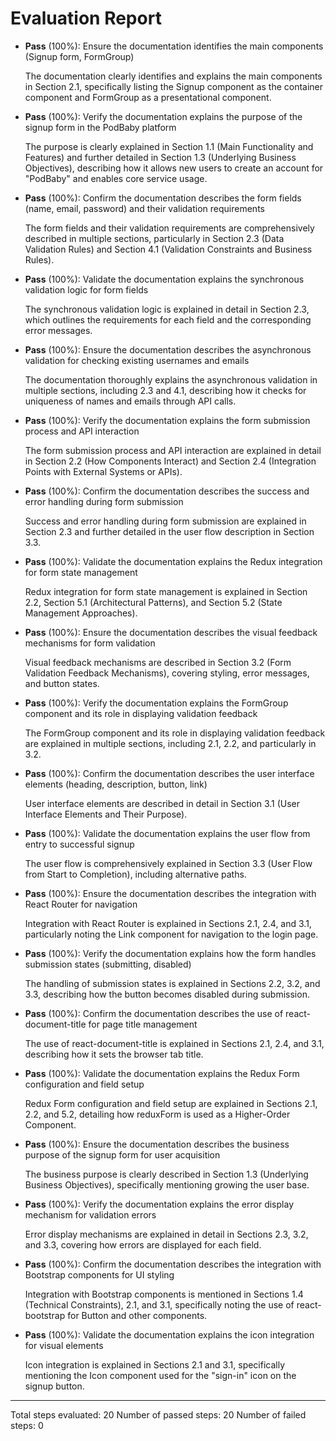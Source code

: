 # Evaluation Report

- **Pass** (100%): Ensure the documentation identifies the main components (Signup form, FormGroup)
  
  The documentation clearly identifies and explains the main components in Section 2.1, specifically listing the Signup component as the container component and FormGroup as a presentational component.

- **Pass** (100%): Verify the documentation explains the purpose of the signup form in the PodBaby platform
  
  The purpose is clearly explained in Section 1.1 (Main Functionality and Features) and further detailed in Section 1.3 (Underlying Business Objectives), describing how it allows new users to create an account for "PodBaby" and enables core service usage.

- **Pass** (100%): Confirm the documentation describes the form fields (name, email, password) and their validation requirements
  
  The form fields and their validation requirements are comprehensively described in multiple sections, particularly in Section 2.3 (Data Validation Rules) and Section 4.1 (Validation Constraints and Business Rules).

- **Pass** (100%): Validate the documentation explains the synchronous validation logic for form fields
  
  The synchronous validation logic is explained in detail in Section 2.3, which outlines the requirements for each field and the corresponding error messages.

- **Pass** (100%): Ensure the documentation describes the asynchronous validation for checking existing usernames and emails
  
  The documentation thoroughly explains the asynchronous validation in multiple sections, including 2.3 and 4.1, describing how it checks for uniqueness of names and emails through API calls.

- **Pass** (100%): Verify the documentation explains the form submission process and API interaction
  
  The form submission process and API interaction are explained in detail in Section 2.2 (How Components Interact) and Section 2.4 (Integration Points with External Systems or APIs).

- **Pass** (100%): Confirm the documentation describes the success and error handling during form submission
  
  Success and error handling during form submission are explained in Section 2.3 and further detailed in the user flow description in Section 3.3.

- **Pass** (100%): Validate the documentation explains the Redux integration for form state management
  
  Redux integration for form state management is explained in Section 2.2, Section 5.1 (Architectural Patterns), and Section 5.2 (State Management Approaches).

- **Pass** (100%): Ensure the documentation describes the visual feedback mechanisms for form validation
  
  Visual feedback mechanisms are described in Section 3.2 (Form Validation Feedback Mechanisms), covering styling, error messages, and button states.

- **Pass** (100%): Verify the documentation explains the FormGroup component and its role in displaying validation feedback
  
  The FormGroup component and its role in displaying validation feedback are explained in multiple sections, including 2.1, 2.2, and particularly in 3.2.

- **Pass** (100%): Confirm the documentation describes the user interface elements (heading, description, button, link)
  
  User interface elements are described in detail in Section 3.1 (User Interface Elements and Their Purpose).

- **Pass** (100%): Validate the documentation explains the user flow from entry to successful signup
  
  The user flow is comprehensively explained in Section 3.3 (User Flow from Start to Completion), including alternative paths.

- **Pass** (100%): Ensure the documentation describes the integration with React Router for navigation
  
  Integration with React Router is explained in Sections 2.1, 2.4, and 3.1, particularly noting the Link component for navigation to the login page.

- **Pass** (100%): Verify the documentation explains how the form handles submission states (submitting, disabled)
  
  The handling of submission states is explained in Sections 2.2, 3.2, and 3.3, describing how the button becomes disabled during submission.

- **Pass** (100%): Confirm the documentation describes the use of react-document-title for page title management
  
  The use of react-document-title is explained in Sections 2.1, 2.4, and 3.1, describing how it sets the browser tab title.

- **Pass** (100%): Validate the documentation explains the Redux Form configuration and field setup
  
  Redux Form configuration and field setup are explained in Sections 2.1, 2.2, and 5.2, detailing how reduxForm is used as a Higher-Order Component.

- **Pass** (100%): Ensure the documentation describes the business purpose of the signup form for user acquisition
  
  The business purpose is clearly described in Section 1.3 (Underlying Business Objectives), specifically mentioning growing the user base.

- **Pass** (100%): Verify the documentation explains the error display mechanism for validation errors
  
  Error display mechanisms are explained in detail in Sections 2.3, 3.2, and 3.3, covering how errors are displayed for each field.

- **Pass** (100%): Confirm the documentation describes the integration with Bootstrap components for UI styling
  
  Integration with Bootstrap components is mentioned in Sections 1.4 (Technical Constraints), 2.1, and 3.1, specifically noting the use of react-bootstrap for Button and other components.

- **Pass** (100%): Validate the documentation explains the icon integration for visual elements
  
  Icon integration is explained in Sections 2.1 and 3.1, specifically mentioning the Icon component used for the "sign-in" icon on the signup button.

---

Total steps evaluated: 20
Number of passed steps: 20
Number of failed steps: 0
